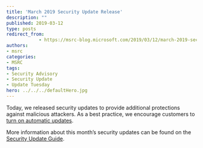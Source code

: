```yaml
---
title: 'March 2019 Security Update Release'
description: ""
published: 2019-03-12
type: posts
redirect_from:
            - https://msrc-blog.microsoft.com/2019/03/12/march-2019-security-update-release/
authors:
- msrc
categories:
- MSRC
tags:
- Security Advisory
- Security Update
- Update Tuesday
hero: ../../../defaultHero.jpg
---
```

Today, we released security updates to provide additional protections against malicious attackers. As a best practice, we encourage customers to [turn on automatic updates](https://support.microsoft.com/en-us/help/12373/windows-update-faq).

More information about this month’s security updates can be found on the [Security Update Guide](https://portal.msrc.microsoft.com/en-us/).

